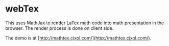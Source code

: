 # webTex
This uses MathJax to render LaTex math code into math presentation in the browser.
The render process is done on client side.

The demo is at [http://mathtex.cjxol.com/](http://mathtex.cjxol.com/).
